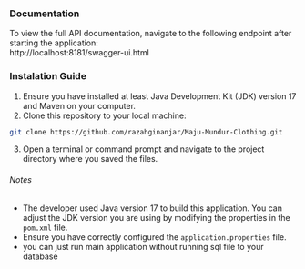 ### Documentation

To view the full API documentation, navigate to the following endpoint after starting the application: \
http://localhost:8181/swagger-ui.html

### Instalation Guide

1. Ensure you have installed at least Java Development Kit (JDK) version 17 and Maven on your computer.
2. Clone this repository to your local machine:
``` bash
git clone https://github.com/razahginanjar/Maju-Mundur-Clothing.git
```
3. Open a terminal or command prompt and navigate to the project directory where you saved the files.

###### Notes

- The developer used Java version 17 to build this application.
  You can adjust the JDK version you are using by modifying the properties in the `pom.xml` file.
- Ensure you have correctly configured the `application.properties` file.
- you can just run main application without running sql file to your database